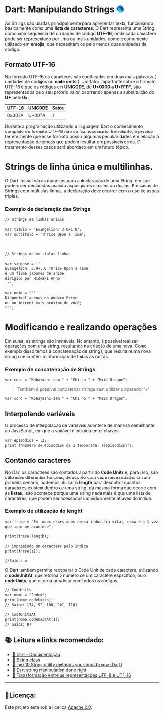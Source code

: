 # Dart: Manipulando Strings <a href = "https://dart.dev/"><img src="https://raw.githubusercontent.com/JosManoel/Dart-Study/main/images/icons/dart.png" width = "24"></img></a>

As Strings são usadas principalmente para apresentar texto, funcionando basicamente como uma **lista de caracteres**. O Dart representa uma String como uma sequência de unidades de código **UTF-16**, onde cada caractere pode ser representado por uma ou mais unidades, como é comumente utilizado em **emojis**, que necessitam de pelo menos duas unidades de código.  

## Formato UTF-16
No formato UTF-16 os caracteres são codificados em duas mais palavras ( unidades de códigos ou **code units** ). Um fator importante sobre o formato UTF-16 é que os códigos em **UNICODE**, de **U+0000 a U+FFFF**, são representados pelo seu próprio valor, ocorrendo apenas a substituição do **U+** pelo **0x**.

| UTF-16 | UNICODE | Saída |
|--------|---------|-------|
| 0x007A | U+007A  |   z   |

Durante a programação utilizando a linguagem Dart o conhecimento completo do formato UTF-16 não se faz necessário. Entretanto, é preciso ter em mente que esse formato possui algumas peculiaridades em relação à representação de emojis que podem resultar em possíveis erros. O tratamento desses casos será abordado em um futuro tópico.
# Strings de linha única e multilinhas.

O Dart possui várias maneiras para a declaração de uma String, em que podem ser declaradas usando aspas pares simples ou duplas. Em casos de Strings com múltiplas linhas, a declaração deve ocorrer com o uso de aspas triplas.

### Exemplo de declaração das Strings

```
// Strings de linhas unicas

var titulo = 'Evangelion: 3.0+1.0';
var subtitulo = "Thrice Upon a Time";



// Strings de multiplas linhas

var sinopse = '''
Evangelion: 3.0+1.0 Thrice Upon a Time 
é um filme japonês de anime, 
dirigido por Hideaki Anno.
''';

var nota = """
Disponível apenas no Amazon Prime
ou no torrent mais próximo de você;
""";
```

# Modificando e realizando operações

Em suma, as strings são imutáveis. No entanto, é possível realizar operações com uma string, resultando na criação de uma nova. Como exemplo disso temos a concatenação de strings, que resulta numa nova string que contém a informação de todas as outras.
### Exemplo de concatenação de Strings
```
var conc = "Kobayashi-san " + "Chi no " + "Maid Dragon";
```
> Também é possível concatenar strings sem utilizar o operador '+'

```
var conc = "Kobayashi-san " + "Chi no " + "Maid Dragon";
```
## Interpolando variáveis 
O processo de interpolação de variáveis acontece de maneira semelhante ao JavaScript, em que a variável é incluída entre chaves.

```
var episodios = 13;
print ("Numero de episodios da 1 temporada: ${episodios}");
```

## Contando caracteres 
No Dart os caracteres são contados a partir do **Code Units** e, para isso, são utilizadas diferentes funções, de acordo com cada necessidade. Em um primeiro cenário, podemos utilizar o **length** para descobrir quantos caracteres existem dentro de uma string, da mesma forma que ocorre com as **listas**. Isso acontece porque uma string nada mais é que uma lista de caracteres, que podem ser acessados individualmente através do índice.
### Exemplo de utilização do lenght
```
var frase = "Em todos esses anos nessa industria vital, essa é a 1 vez que isso me acontece";
  
print(frase.length);

// imprimindo um caractere pelo indice
print(frase[1]);

//Saída: m 
```

O Dart também permite recuperar o Code Unit de cada caractere, utilizando o **codeUnitAt**, que retorna o número de um caractere específico, ou o **codeUnits**, que retorna uma lista com todos os códigos.

```
// CodeUnits
var nome = "Jaden";
print(nome.codeUnits);
// Saída: [74, 97, 100, 101, 110]

// CodeUnitsAt
print(nome.codeUnitAt(1));
// Saída: 97

```
## 📚 Leitura e links recomendado:
* [📝 Dart - Documentação](https://dart.dev/guides)
* [🎯 String class](https://api.dart.dev/stable/2.13.4/dart-core/String-class.html)
* [🎯 Top 10 String utility methods you should know (Dart)](https://codeburst.io/top-10-string-utility-methods-you-should-know-dart-b51ef65b3cc2)
* [🎯 Dart string manipulation done right](https://medium.com/dartlang/dart-string-manipulation-done-right-5abd0668ba3e)
* [📝 Transformação entre as representações UTF-8 e UTF-16](http://www4.inf.puc-rio.br/~inf1018//2013.1/trabs/t1/trab1.html)

***
## 🧾Licença:
Este projeto está sob a licença [Apache 2.0](https://github.com/JosManoel/Dart-Study/blob/main/LICENSE).

